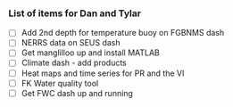 ### List of items for Dan and Tylar

- [ ] Add 2nd depth for temperature buoy on FGBNMS dash
- [ ] NERRS data on SEUS dash
- [ ] Get manglilloo up and install MATLAB
- [ ] Climate dash - add products
- [ ] Heat maps and time series for PR and the VI
- [ ] FK Water quality tool
- [ ] Get FWC dash up and running
